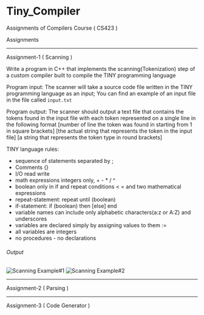# Tiny_Compiler
Assignments of Compilers Course ( CS423 )

Assignments
***************************************************************************************************
Assignment-1  ( Scanning )

Write a program in C++ that implements the scanning(Tokenization) step of a custom compiler built to compile the TINY programming language 

Program input: The scanner will take a source code file written in the TINY programming language as an input; You can find an example of an input file in the file called `input.txt` 

Program output: The scanner should output a text file that contains the tokens found in the input file with each token represented on a single line in the following format 
[number of line the token was found in starting from 1 in square brackets] [the actual string that represents the token in the input file] [a string that represents the token type in round brackets] 

TINY language rules:
- sequence of statements separated by ;
- Comments {}
- I/O read write
- math expressions integers only, + - * / ^
- boolean only in if and repeat conditions < = and two mathematical expressions
- repeat-statement: repeat until (boolean)
- if-statement: if (boolean) then [else] end
- variable names can include only alphabetic characters(a:z or A:Z) and underscores
- variables are declared simply by assigning values to them :=
- all variables are integers
- no procedures - no declarations

###### Output

![Scanning Example#1](https://user-images.githubusercontent.com/90295968/206789503-d179dbea-5b00-4109-af29-69971c83102d.jpg)
![Scanning Example#2](https://user-images.githubusercontent.com/90295968/206789484-f5c3ca2a-e6dd-48a9-91c9-269a868aac18.jpg)
***************************************************************************************************
Assignment-2  ( Parsing )



***************************************************************************************************
Assignment-3  ( Code Generator )


